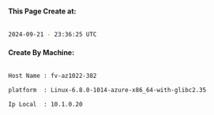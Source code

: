 
   
#### This Page Create at:

```bash

2024-09-21 - 23:36:25 UTC

```

#### Create By Machine:

```bash

Host Name : fv-az1022-382

platform  : Linux-6.8.0-1014-azure-x86_64-with-glibc2.35

Ip Local  : 10.1.0.20

```

